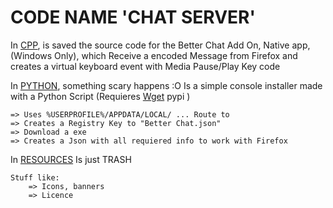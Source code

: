 # CODE NAME 'CHAT SERVER' 

In [CPP](CPP), is saved the source code for the Better Chat Add On, Native app, (Windows Only), which Receive a encoded Message from Firefox and creates a virtual keyboard event with Media Pause/Play Key code

In [PYTHON](PYTHON), something scary happens :O
    Is a simple console installer made with a Python Script (Requieres [Wget](https://pypi.org/project/wget/) pypi )
    
    => Uses %USERPROFILE%/APPDATA/LOCAL/ ... Route to
    => Creates a Registry Key to "Better Chat.json"
    => Download a exe 
    => Creates a Json with all requiered info to work with Firefox 

In [RESOURCES](RESOURCES)
    Is just TRASH
    
    Stuff like: 
        => Icons, banners
        => Licence
        